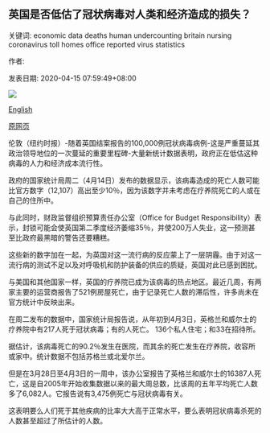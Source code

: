 ## 英国是否低估了冠状病毒对人类和经济造成的损失？

关键词: economic data deaths human undercounting britain nursing coronavirus toll homes office reported virus statistics

作者: 

发表日期: 2020-04-15 07:59:49+08:00

![](https://www.straitstimes.com/sites/default/files/styles/x_large/public/articles/2020/04/15/ym-britainvirus-150420.jpg?itok=Femj8HFK)

[English](Is%20Britain%20undercounting%20the%20human%20and%20economic%20toll%20of%20coronavirus%3F.md)

[原网页](https://www.straitstimes.com/world/europe/is-britain-undercounting-the-human-and-economic-toll-of-coronavirus)

伦敦（纽约时报）-随着英国结案报告的100,000例冠状病毒病例-这是严重蔓延其政治领导地位的一次蔓延的重要里程碑-大量新统计数据表明，政府正在低估这种病毒的人力和经济成本流行性。

政府的国家统计局周二（4月14日）发布的数据显示，该病毒造成的死亡人数可能比官方数字（12,107）高出至少10％，因为该数字并未考虑在疗养院死亡的人或在自己的住所中。

与此同时，财政监督组织预算责任办公室（Office for Budget Responsibility）表示，封锁可能会使英国第二季度经济萎缩35％，并使200万人失业，这一预测甚至比政府最黑暗的警告还要糟糕。

这些新的数字加在一起，为英国对这一流行病的反应蒙上了一层阴霾。由于对这一流行病的测试不足以及对呼吸机和防护装备的供应的质疑，英国对此已感到困扰。

与美国和其他国家一样，英国的疗养院已成为该病毒的热点地区。最近几周，有两家主要的运营商报告了521例房屋死亡，由于记录死亡人数的滞后性，许多尚未在官方统计中反映出来。

在周二发布的数据中，国家统计局报告说，从年初到4月3日，英格兰和威尔士的疗养院中有217人死于冠状病毒；有的人死亡。 136个私人住宅；和33在招待所。

据估计，该病毒死亡的90.2％发生在医院，而其余的死亡发生在疗养院，收容所或家中。统计数据不包括苏格兰或北爱尔兰。

但是在3月28日至4月3日的一周中，该办公室报告了英格兰和威尔士的16387人死亡，这是自2005年开始收集数据以来的最大周总数，比该周的五年平均死亡人数多了6,082人。它报告说有3,475例死亡与冠状病毒有关。

这表明要么人们死于其他疾病的比率大大高于正常水平，要么表明冠状病毒杀死的人数甚至超过了所估计的人数。